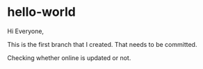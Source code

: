 # hello-world

Hi Everyone,

This is the first branch that I created.
That needs to be committed.

Checking whether online is updated or not.
